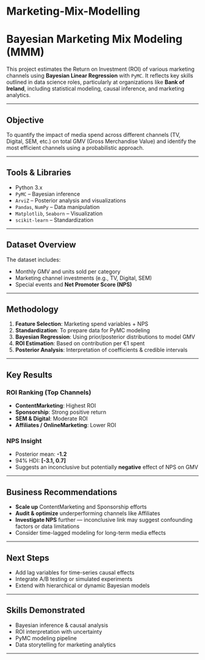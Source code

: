 # Marketing-Mix-Modelling

# Bayesian Marketing Mix Modeling (MMM)

This project estimates the Return on Investment (ROI) of various marketing channels using **Bayesian Linear Regression** with `PyMC`. It reflects key skills outlined in data science roles, particularly at organizations like **Bank of Ireland**, including statistical modeling, causal inference, and marketing analytics.

---

## Objective

To quantify the impact of media spend across different channels (TV, Digital, SEM, etc.) on total GMV (Gross Merchandise Value) and identify the most efficient channels using a probabilistic approach.

---

## Tools & Libraries

- Python 3.x
- `PyMC` – Bayesian inference
- `ArviZ` – Posterior analysis and visualizations
- `Pandas`, `NumPy` – Data manipulation
- `Matplotlib`, `Seaborn` – Visualization
- `scikit-learn` – Standardization

---

## Dataset Overview

The dataset includes:
- Monthly GMV and units sold per category
- Marketing channel investments (e.g., TV, Digital, SEM)
- Special events and **Net Promoter Score (NPS)**

---

## Methodology

1. **Feature Selection**: Marketing spend variables + NPS
2. **Standardization**: To prepare data for PyMC modeling
3. **Bayesian Regression**: Using prior/posterior distributions to model GMV
4. **ROI Estimation**: Based on contribution per €1 spent
5. **Posterior Analysis**: Interpretation of coefficients & credible intervals

---

## Key Results

### ROI Ranking (Top Channels)
- **ContentMarketing**: Highest ROI
- **Sponsorship**: Strong positive return
- **SEM & Digital**: Moderate ROI
- **Affiliates / OnlineMarketing**: Lower ROI

### NPS Insight
- Posterior mean: **-1.2**
- 94% HDI: **[-3.1, 0.7]**
- Suggests an inconclusive but potentially **negative** effect of NPS on GMV

---

## Business Recommendations

-  **Scale up** ContentMarketing and Sponsorship efforts
-  **Audit & optimize** underperforming channels like Affiliates
-  **Investigate NPS** further — inconclusive link may suggest confounding factors or data limitations
-  Consider time-lagged modeling for long-term media effects

---

## Next Steps 

- Add lag variables for time-series causal effects
- Integrate A/B testing or simulated experiments
- Extend with hierarchical or dynamic Bayesian models

---

## Skills Demonstrated

- Bayesian inference & causal analysis
- ROI interpretation with uncertainty
- PyMC modeling pipeline
- Data storytelling for marketing analytics

---

